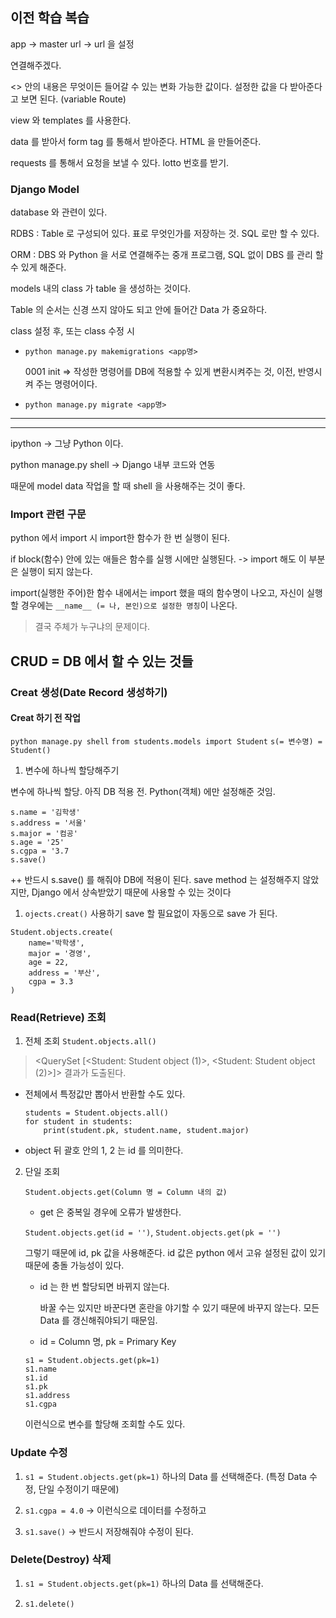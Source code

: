 ## 이전 학습 복습

app -> master url -> url 을 설정

연결해주겠다. 

<> 안의 내용은 무엇이든 들어갈 수 있는 변화 가능한 값이다. 설정한 값을 다 받아준다고 보면 된다. (variable Route)

view 와 templates 를 사용한다.

data 를 받아서 form tag 를 통해서 받아준다. HTML 을 만들어준다.

requests 를 통해서 요청을 보낼 수 있다. lotto 번호를 받기.

### Django Model

database 와 관련이 있다.

RDBS : Table 로 구성되어 있다. 표로 무엇인가를 저장하는 것. SQL 로만 할 수 있다.

ORM : DBS 와 Python 을 서로 연결해주는 중개 프로그램, SQL 없이 DBS 를 관리 할 수 있게 해준다.

models 내의 class 가 table 을 생성하는 것이다. 

Table 의 순서는 신경 쓰지 않아도 되고 안에 들어간 Data 가 중요하다.

class 설정 후, 또는 class 수정 시

- `python manage.py makemigrations <app명> `

    0001 init => 작성한 명령어를 DB에 적용할 수 있게 변환시켜주는 것, 이전, 반영시켜 주는 명령어이다.

- `python manage.py migrate <app명>`

---------------------------------------------------------------------------
---------------------------------------------------------------------------

ipython -> 그냥 Python 이다.

python manage.py shell -> Django 내부 코드와 연동

때문에 model data 작업을 할 때 shell 을 사용해주는 것이 좋다.

### Import 관련 구문

python 에서 import 시 import한 함수가 한 번 실행이 된다.

if block(함수) 안에 있는 애들은 함수를 실행 시에만 실행된다. -> import 해도 이 부분은 실행이 되지 않는다.

import(실행한 주어)한 함수 내에서는 import 했을 때의 함수명이 나오고, 자신이 실행할 경우에는 `__name__ (= 나, 본인)으로 설정한 명칭`이 나온다.

> 결국 주체가 누구냐의 문제이다.


## CRUD = DB 에서 할 수 있는 것들

### Creat 생성(Date Record 생성하기)

#### Creat 하기 전 작업

`python manage.py shell`
`from students.models import Student`
`s(= 변수명) = Student()` 

1. 변수에 하나씩 할당해주기

변수에 하나씩 할당. 아직 DB 적용 전. Python(객체) 에만 설정해준 것임.

```
s.name = '김학생'
s.address = '서울'
s.major = '컴공'
s.age = '25'
s.cgpa = '3.7
s.save()
```

++ 반드시 s.save() 를 해줘야 DB에 적용이 된다.
    save method 는 설정해주지 않았지만, Django 에서 상속받았기 때문에 사용할 수 있는 것이다    

1. `ojects.creat()` 사용하기
    save 할 필요없이 자동으로 save 가 된다.
```
Student.objects.create(
    name='박학생',
    major = '경영',
    age = 22,
    address = '부산',
    cgpa = 3.3
)
```

### Read(Retrieve) 조회

1. 전체 조회
    `Student.objects.all()`
> <QuerySet [<Student: Student object (1)>, <Student: Student object (2)>]> 결과가 도출된다.
 
- 전체에서 특정값만 뽑아서 반환할 수도 있다.

    ```
    students = Student.objects.all()
    for student in students:
        print(student.pk, student.name, student.major)  
    ```

- object 뒤 괄호 안의 1, 2 는 id 를 의미한다.

2. 단일 조회

    `Student.objects.get(Column 명 = Column 내의 값)`

   - get 은 중복일 경우에 오류가 발생한다.

    `Student.objects.get(id = '')`, `Student.objects.get(pk = '')`

     그렇기 때문에 id, pk 값을 사용해준다. id 값은 python 에서 고유 설정된 값이 있기 때문에 충돌 가능성이 있다. 

    - id 는 한 번 할당되면 바뀌지 않는다. 

        바꿀 수는 있지만 바꾼다면 혼란을 야기할 수 있기 때문에 바꾸지 않는다. 모든 Data 를 갱신해줘야되기 때문임.

    - id = Column 명, pk = Primary Key

    ```
    s1 = Student.objects.get(pk=1)
    s1.name
    s1.id
    s1.pk
    s1.address 
    s1.cgpa 
    ```
    
    이런식으로 변수를 할당해 조회할 수도 있다.

### Update 수정

1. `s1 = Student.objects.get(pk=1)` 하나의 Data 를 선택해준다. (특정 Data 수정, 단일 수정이기 때문에)

2. `s1.cgpa = 4.0` -> 이런식으로 데이터를 수정하고

3. `s1.save()` -> 반드시 저장해줘야 수정이 된다.


### Delete(Destroy) 삭제

1.  `s1 = Student.objects.get(pk=1)` 하나의 Data 를 선택해준다.

2.  `s1.delete()`
